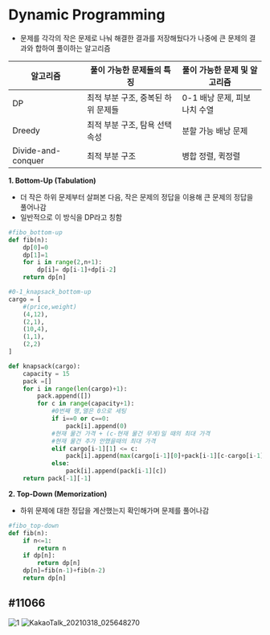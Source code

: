 # Dynamic Programming
- 문제를 각각의 작은 문제로 나눠 해결한 결과를 저장해뒀다가 나중에 큰 문제의 결과와 합하여 풀이하는 알고리즘

|알고리즘|풀이 가능한 문제들의 특징|풀이 가능한 문제 및 알고리즘|
|------|---| --- |
|DP|최적 부분 구조, 중복된 하위 문제들|0-1 배낭 문제, 피보나치 수열|
|Dreedy|최적 부분 구조, 탐욕 선택 속성|분할 가능 배낭 문제|
|Divide-and-conquer|최적 부분 구조|병합 정렬, 퀵정렬|

**1. Bottom-Up (Tabulation)**  
- 더 작은 하위 문제부터 살펴본 다음, 작은 문제의 정답을 이용해 큰 문제의 정답을 풀어나감  
- 일반적으로 이 방식을 DP라고 칭함
```python
#fibo_bottom-up
def fib(n):
    dp[0]=0
    dp[1]=1 
    for i in range(2,n+1):
        dp[i]= dp[i-1]+dp[i-2]
    return dp[n]
```
```python
#0-1_knapsack_bottom-up
cargo = [
    #(price,weight)
    (4,12),
    (2,1),
    (10,4),
    (1,1),
    (2,2)
]

def knapsack(cargo):
    capacity = 15
    pack =[]
    for i in range(len(cargo)+1):
        pack.append([])
        for c in range(capacity+1):
            #0번째 행,열은 0으로 세팅
            if i==0 or c==0:
                pack[i].append(0)
            #현재 물건 가격 + (c-현재 물건 무게)일 때의 최대 가격
            #현재 물건 추가 안했을때의 최대 가격
            elif cargo[i-1][1] <= c:
                pack[i].append(max(cargo[i-1][0]+pack[i-1][c-cargo[i-1][1]],pack[i-1][c]))
            else:
                pack[i].append(pack[i-1][c])
    return pack[-1][-1]
```

**2. Top-Down (Memorization)**
- 하위 문제에 대한 정답을 계산했는지 확인해가며 문제를 풀어나감
```python
#fibo_top-down
def fib(n):
    if n<=1:
        return n    
    if dp[n]:
        return dp[n]
    dp[n]=fib(n-1)+fib(n-2)
    return dp[n]
```

## #11066

![1](https://user-images.githubusercontent.com/50178026/111514330-faf1eb00-8794-11eb-9583-f597abf407df.png)
![KakaoTalk_20210318_025648270](https://user-images.githubusercontent.com/50178026/111514990-9f742d00-8795-11eb-93b5-a8da476b4a75.jpg)
